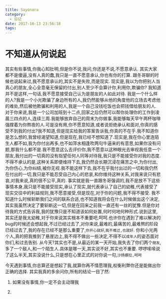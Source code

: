 ```yaml
---
title: Sayonara
category:
  - 日记
date: 2017-10-13 23:56:18
tags:
---
```

# 不知道从何说起

<!--more-->
其实有些事情,你我心知肚明,但是你不说,我问,你还是不说,不愿意承认.
其实大家都不是傻逼,没有人真的蠢,我只是一直不愿意承认,你也有你的打算.
跟冬哥聊的时候也说起来过,我不愿意承认的,其实不是失败,而是现实.
现实是,我以为你把别人当真心的朋友,全心全意毫无保留的付出,别人至少不会算计你,利用你,欺骗你?
我知道并不是这样,一句话,我不愿意接受自己认为是朋友的人如此对待.
我是一个什么样的人?我是一个小光欺骗了身边所有的人,我仍然能够从他的角度他的立场去考虑他的难处,然后被他欺骗和利用的人,我是一个自己没钱吃饭也会把钱借给朋友的人.
对于你来说,我是一个公司加班到十二点,回家之后仍然可以帮你处理你的工作到凌晨三四点的人,连续三周.我能够放弃自己的周末为你做事,我能够每天早午两杯咖啡强撑着为你熬夜的人.可是没有用,你不愿意知道,或者说拒绝承认和面对,你真的感受不到我的付出?我不知道,但是现实给我的答案告诉我,你真的不在乎.我不知道你是怎么想的,我曾经渴望知道,但是现在,我已经不想知道了.现实是,我在你心里连陌生人都不如,我为你付出再多,也不如萍水相逢吹两句牛逼来的有意思,如果你没有问题,那我什么都不是.我不愿意这么去评价你,我不愿意以这种眼光去审视我任意一个朋友,我付出的一切真的没有指望任何人同等对待我,我只是不能接受你对我的态度.
不得不承认的是,这种关系即便维持下去,我仍然会长期沉浸在痛苦之中,为你付出,为你伤心,为你纠结,被你无视.我不能这样下去,我不在乎我付出过的一切和我仍然在付出的一切,我只是不能忍受自己内心的悲哀,和你维持这种关系,对我来说只有悲哀,对我来说,真的很不公平,真的.
事实就是我一直跟冬哥强调的,我不是放不下这些事情本身,我只是不能接受现实,承认了现实,就代表承认了自己的幼稚,代表接受了现实交往中的利益规则,我不愿意接受,但是现在,对于你的问题,我不得不接受.
我不知道什么时候斩断我们之间的联系合适,也不知道我将会在什么时候做出这个决定,其实我虽然决定了要斩断这一切,但是在回来之前我一直还有一丝的犹豫.但是你对待我的方式告诉我,我的犹豫只是不知道该如何处置,何时何地何种形式.说到这里,其实还是我太幼稚,对于你来说其实根本不重要吧,呵呵.也许你在遇到了难以解决的bug的时候还会想起我,不过已经过去了,对你来说,最难的,最痛苦的,最难熬的阶段已经过去了,我的存在已经不是那么重要了,`你开心就好`,`我不难过,也就好`.
你和小光两个人,真的把我推到了悬崖边上,我不得不做出一些决定,不得不以`成年人`的姿态面对你们,和过去告别.
从今天?其实也不是,从最近的某一天开始,我失去了你们两个`朋友`,多了一个敌人,和一个陌生人.具体是哪一天,其实说不好,其实也不重要.
啰啰嗦嗦说了这么半天,其实没说什么,只是想在心里正式的对你说一句,`沙扬娜拉,呵呵`

今天遇到事情,你总算还是想起了我,就算你再不情愿理我,权衡利弊你还是能做出你正确的选择.
其实我真的多余问你,所有的结论一目了然:

1. 如果没有事情,你一定不会主动理我

1. 